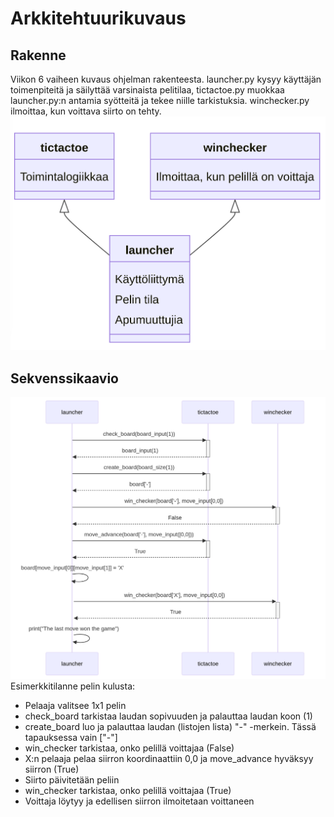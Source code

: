 # Arkkitehtuurikuvaus

## Rakenne
Viikon 6 vaiheen kuvaus ohjelman rakenteesta. launcher.py kysyy käyttäjän toimenpiteitä ja säilyttää varsinaista pelitilaa, tictactoe.py muokkaa launcher.py:n antamia syötteitä ja tekee niille tarkistuksia. winchecker.py ilmoittaa, kun voittava siirto on tehty.
![arkkitehtuuri](./kuvat/arkkitehtuuri.png)
## Sekvenssikaavio
![sekvenssikaavio](./kuvat/sekvenssikaavio.png)
Esimerkkitilanne pelin kulusta:
- Pelaaja valitsee 1x1 pelin
- check_board tarkistaa laudan sopivuuden ja palauttaa laudan koon (1)
- create_board luo ja palauttaa laudan (listojen lista) "-" -merkein. Tässä tapauksessa vain ["-"]
- win_checker tarkistaa, onko pelillä voittajaa (False)
- X:n pelaaja pelaa siirron koordinaattiin 0,0 ja move_advance hyväksyy siirron (True)
- Siirto päivitetään peliin
- win_checker tarkistaa, onko pelillä voittajaa (True)
- Voittaja löytyy ja edellisen siirron ilmoitetaan voittaneen
